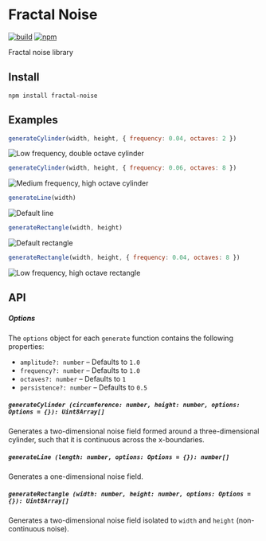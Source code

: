 # Fractal Noise

[![build](https://img.shields.io/travis/joshforisha/fractal-noise-js.svg)](https://travis-ci.org/joshforisha/fractal-noise-js)
[![npm](https://img.shields.io/npm/v/fractal-noise.svg)](https://www.npmjs.org/package/fractal-noise)

Fractal noise library

## Install

    npm install fractal-noise

## Examples

```javascript
generateCylinder(width, height, { frequency: 0.04, octaves: 2 })
```
![Low frequency, double octave cylinder](https://github.com/joshforisha/fractal-noise-js/blob/master/images/cylinder-low-2.png)

```javascript
generateCylinder(width, height, { frequency: 0.06, octaves: 8 })
```
![Medium frequency, high octave cylinder](https://github.com/joshforisha/fractal-noise-js/blob/master/images/cylinder-medium-8.png)

```javascript
generateLine(width)
```
![Default line](https://github.com/joshforisha/fractal-noise-js/blob/master/images/line-default.png)

```javascript
generateRectangle(width, height)
```
![Default rectangle](https://github.com/joshforisha/fractal-noise-js/blob/master/images/rectangle-default.png)

```javascript
generateRectangle(width, height, { frequency: 0.04, octaves: 8 })
```
![Low frequency, high octave rectangle](https://github.com/joshforisha/fractal-noise-js/blob/master/images/rectangle-low-8.png)

## API

##### Options
The `options` object for each `generate` function contains the following properties:
* `amplitude?: number` – Defaults to `1.0`
* `frequency?: number` – Defaults to `1.0`
* `octaves?: number` – Defaults to `1`
* `persistence?: number` – Defaults to `0.5`

##### `generateCylinder (circumference: number, height: number, options: Options = {}): Uint8Array[]`
Generates a two-dimensional noise field formed around a three-dimensional cylinder, such that it is continuous across the x-boundaries.

##### `generateLine (length: number, options: Options = {}): number[]`
Generates a one-dimensional noise field.

##### `generateRectangle (width: number, height: number, options: Options = {}): Uint8Array[]`
Generates a two-dimensional noise field isolated to `width` and `height` (non-continuous noise).
